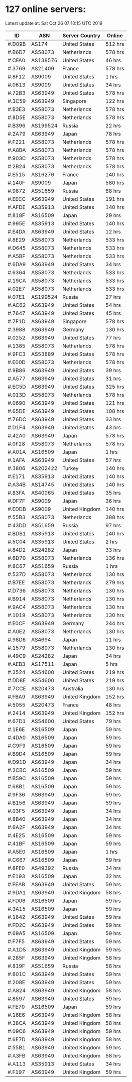 # 127 online servers:

Latest update at: Sat Oct 26 07:10:15 UTC 2019

| ID | ASN | Server Country | Online |
| -- | --- | -------------- | ------ |
| #.D09B | AS174 | United States | 512 hrs |
| #.B6D7 | AS58073 | Netherlands | 578 hrs |
| #.CFA0 | AS138576 | United States | 46 hrs |
| #.3769 | AS21409 | France | 578 hrs |
| #.8F12 | AS9009 | United States | 1 hrs |
| #.0613 | AS9009 | United States | 34 hrs |
| #.72B3 | AS63949 | United States | 578 hrs |
| #.3C59 | AS63949 | Singapore | 122 hrs |
| #.B3E3 | AS58073 | Netherlands | 578 hrs |
| #.8D5E | AS58073 | Netherlands | 578 hrs |
| #.B396 | AS199524 | Russia | 22 hrs |
| #.2A79 | AS63949 | Japan | 78 hrs |
| #.F221 | AS58073 | Netherlands | 578 hrs |
| #.A8BA | AS58073 | Netherlands | 578 hrs |
| #.903C | AS58073 | Netherlands | 578 hrs |
| #.2B24 | AS58073 | Netherlands | 578 hrs |
| #.E515 | AS16276 | France | 140 hrs |
| #.140F | AS9009 | Japan | 580 hrs |
| #.9872 | AS51659 | Russia | 88 hrs |
| #.EECC | AS63949 | United States | 191 hrs |
| #.AFDE | AS35913 | United States | 140 hrs |
| #.818F | AS16509 | Japan | 29 hrs |
| #.995E | AS35913 | United States | 140 hrs |
| #.E4DA | AS63949 | United States | 12 hrs |
| #.8E29 | AS58073 | Netherlands | 533 hrs |
| #.D645 | AS58073 | Netherlands | 533 hrs |
| #.A5BF | AS58073 | Netherlands | 533 hrs |
| #.6DA9 | AS63949 | United States | 34 hrs |
| #.6364 | AS58073 | Netherlands | 533 hrs |
| #.19CA | AS58073 | Netherlands | 533 hrs |
| #.02E7 | AS58073 | Netherlands | 533 hrs |
| #.07E1 | AS199524 | Russia | 27 hrs |
| #.AC62 | AS63949 | United States | 54 hrs |
| #.7647 | AS63949 | United States | 45 hrs |
| #.7F1D | AS63949 | Singapore | 578 hrs |
| #.3988 | AS63949 | Germany | 130 hrs |
| #.0252 | AS63949 | United States | 77 hrs |
| #.1385 | AS58073 | Netherlands | 578 hrs |
| #.9FC3 | AS53889 | United States | 578 hrs |
| #.E00D | AS58073 | Netherlands | 578 hrs |
| #.9B86 | AS63949 | United States | 39 hrs |
| #.A577 | AS63949 | United States | 31 hrs |
| #.EC5D | AS63949 | United States | 325 hrs |
| #.013D | AS58073 | Netherlands | 578 hrs |
| #.0690 | AS63949 | United States | 121 hrs |
| #.65DE | AS63949 | United States | 108 hrs |
| #.76DC | AS63949 | United States | 33 hrs |
| #.D1F4 | AS63949 | United States | 43 hrs |
| #.42A0 | AS63949 | Japan | 578 hrs |
| #.0F28 | AS58073 | Netherlands | 578 hrs |
| #.A01A | AS16509 | Japan | 1 hrs |
| #.1AFA | AS63949 | United States | 57 hrs |
| #.3806 | AS202422 | Turkey | 140 hrs |
| #.E171 | AS35913 | United States | 140 hrs |
| #.A34B | AS14745 | United States | 140 hrs |
| #.83FA | AS40065 | United States | 35 hrs |
| #.DF7F | AS9009 | Japan | 36 hrs |
| #.EDDB | AS9009 | United Kingdom | 140 hrs |
| #.55B3 | AS58073 | Netherlands | 388 hrs |
| #.43DD | AS51659 | Russia | 97 hrs |
| #.BDB1 | AS35913 | United States | 140 hrs |
| #.5C04 | AS35913 | United States | 2 hrs |
| #.84D2 | AS24282 | Japan | 33 hrs |
| #.6D70 | AS58073 | Netherlands | 136 hrs |
| #.8C67 | AS51659 | Russia | 1 hrs |
| #.537D | AS58073 | Netherlands | 130 hrs |
| #.B7EE | AS58073 | Netherlands | 279 hrs |
| #.D736 | AS58073 | Netherlands | 130 hrs |
| #.B914 | AS58073 | Netherlands | 130 hrs |
| #.9AC4 | AS58073 | Netherlands | 130 hrs |
| #.1019 | AS58073 | Netherlands | 130 hrs |
| #.E0CF | AS63949 | Germany | 244 hrs |
| #.A0E2 | AS58073 | Netherlands | 130 hrs |
| #.98D6 | AS4694 | Japan | 11 hrs |
| #.1579 | AS58073 | Netherlands | 130 hrs |
| #.49C9 | AS24282 | Japan | 34 hrs |
| #.AEB3 | AS17511 | Japan | 5 hrs |
| #.3524 | AS54600 | United States | 219 hrs |
| #.DD8E | AS54600 | United States | 219 hrs |
| #.7CCE | AS20473 | Australia | 130 hrs |
| #.FBA9 | AS63949 | United Kingdom | 152 hrs |
| #.5055 | AS20473 | France | 48 hrs |
| #.2414 | AS63949 | United Kingdom | 152 hrs |
| #.67D1 | AS54600 | United States | 79 hrs |
| #.1E6E | AS16509 | Japan | 59 hrs |
| #.4DA0 | AS16509 | Japan | 59 hrs |
| #.C9F9 | AS16509 | Japan | 59 hrs |
| #.B9D4 | AS16509 | Japan | 59 hrs |
| #.D91D | AS63949 | Japan | 34 hrs |
| #.2CBC | AS16509 | Japan | 59 hrs |
| #.B59C | AS16509 | Japan | 59 hrs |
| #.68B1 | AS16509 | Japan | 59 hrs |
| #.9F36 | AS63949 | Japan | 59 hrs |
| #.B156 | AS63949 | Japan | 59 hrs |
| #.03F5 | AS63949 | Japan | 34 hrs |
| #.8B40 | AS63949 | Japan | 34 hrs |
| #.6A2F | AS63949 | Japan | 34 hrs |
| #.4E25 | AS16509 | Japan | 59 hrs |
| #.41BF | AS16509 | Japan | 59 hrs |
| #.A5E0 | AS16509 | Japan | 1 hrs |
| #.C667 | AS16509 | Japan | 59 hrs |
| #.8FE0 | AS49392 | Russia | 34 hrs |
| #.E193 | AS16509 | Japan | 32 hrs |
| #.FEAB | AS63949 | United States | 59 hrs |
| #.9DA1 | AS63949 | United Kingdom | 58 hrs |
| #.FD06 | AS16509 | Japan | 59 hrs |
| #.3A15 | AS16509 | Japan | 59 hrs |
| #.1842 | AS63949 | United States | 59 hrs |
| #.FD2C | AS63949 | United States | 59 hrs |
| #.69A5 | AS16509 | Japan | 59 hrs |
| #.F7F5 | AS63949 | United States | 59 hrs |
| #.A1D5 | AS63949 | United Kingdom | 59 hrs |
| #.285F | AS63949 | United Kingdom | 58 hrs |
| #.819F | AS51659 | Russia | 58 hrs |
| #.801C | AS63949 | United States | 59 hrs |
| #.208E | AS63949 | United States | 59 hrs |
| #.A824 | AS63949 | United Kingdom | 58 hrs |
| #.8597 | AS63949 | United States | 59 hrs |
| #.FE70 | AS16509 | Japan | 59 hrs |
| #.16E6 | AS63949 | United Kingdom | 58 hrs |
| #.38CA | AS63949 | United Kingdom | 58 hrs |
| #.09C6 | AS63949 | United Kingdom | 59 hrs |
| #.6E7D | AS63949 | United Kingdom | 58 hrs |
| #.55B1 | AS63949 | United Kingdom | 59 hrs |
| #.A3FB | AS63949 | United Kingdom | 58 hrs |
| #.A113 | AS35913 | United States | 34 hrs |
| #.F197 | AS63949 | United Kingdom | 59 hrs |

